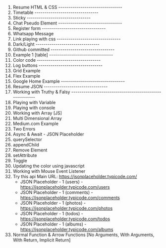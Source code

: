 1. Resume HTML & CSS --------------------------------
2. Timetable --------------------------------
3. Sticky --------------------------------
4. Chat Pseudo Element --------------------------------
5. Register form --------------------------------
6. Whatsapp Message 
7. Link playing with css --------------------------------
8. Dark/Light --------------------------------
9.  Github committed --------------------------------
10. Example 1 [table] --------------------------------
11. Color code --------------------------------
12. Log buttons --------------------------------
13. Grid Example
14. Flex Example
15. Google Home Example --------------------------------
16. Resume JSON --------------------------------
17. Working with Truthy & Falsy --------------------------------------------------------
18. Playing with Variable 
19. Playing with console 
20. Working with Array [JS] 
21. Multi Dimensional Array
22. Medium.com Example
23. Two Errors
24. Async & Await - JSON Placeholder
25. querySelector
26. appendChild
27. Remove Element
28. setAttribute
29. Toggle
30. Updating the color using javascript
31. Working with Mouse Event Listener
32. Try this api
Main URL: https://jsonplaceholder.typicode.com/ 
    - JSON Placeholder - 1 (users) - https://jsonplaceholder.typicode.com/users
    - JSON Placeholder - 1 (comments) - https://jsonplaceholder.typicode.com/comments
    - JSON Placeholder - 1 (photos) - https://jsonplaceholder.typicode.com/photos
    - JSON Placeholder - 1 (todos) - https://jsonplaceholder.typicode.com/todos
    - JSON Placeholder - 1 (albums) - https://jsonplaceholder.typicode.com/albums
1.  Normal Function & Arrow Functions [No Arguments, With Arguments, With Return, Implicit Return]
